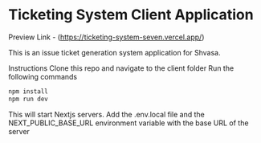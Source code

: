 # Ticketing System Client Application
Preview Link - (https://ticketing-system-seven.vercel.app/)

This is an issue ticket generation system application for Shvasa.

Instructions
Clone this repo and navigate to the client folder Run the following commands
```bash
npm install
npm run dev
```

This will start Nextjs servers. 
Add the .env.local file and the NEXT_PUBLIC_BASE_URL environment variable with the base URL of the server

